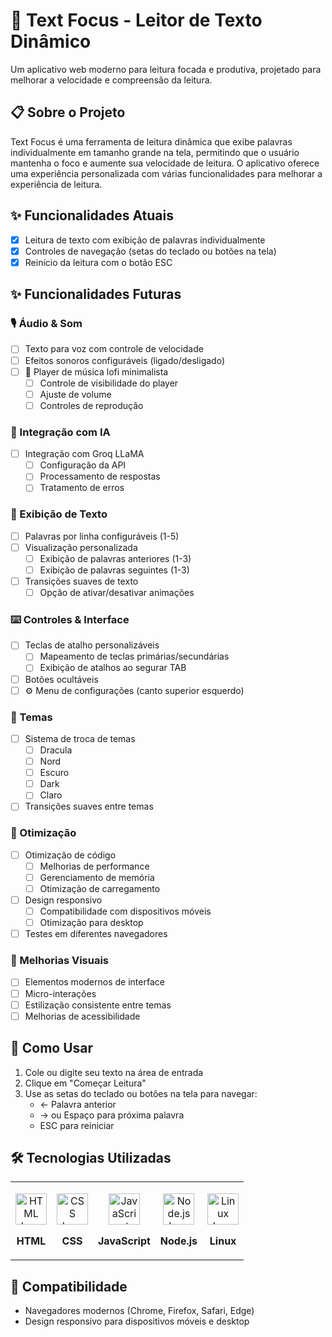 # 🎯 Text Focus - Leitor de Texto Dinâmico

Um aplicativo web moderno para leitura focada e produtiva, projetado para melhorar a velocidade e compreensão da leitura.

## 📋 Sobre o Projeto

Text Focus é uma ferramenta de leitura dinâmica que exibe palavras individualmente em tamanho grande na tela, permitindo que o usuário mantenha o foco e aumente sua velocidade de leitura. O aplicativo oferece uma experiência personalizada com várias funcionalidades para melhorar a experiência de leitura.

## ✨ Funcionalidades Atuais

- [X] Leitura de texto com exibição de palavras individualmente
- [X] Controles de navegação (setas do teclado ou botões na tela)
- [X] Reinício da leitura com o botão ESC

## ✨ Funcionalidades Futuras

### 🎙️ Áudio & Som
- [ ] Texto para voz com controle de velocidade
- [ ] Efeitos sonoros configuráveis (ligado/desligado)
- [ ] 🎵 Player de música lofi minimalista
  - [ ] Controle de visibilidade do player
  - [ ] Ajuste de volume
  - [ ] Controles de reprodução

### 🤖 Integração com IA
- [ ] Integração com Groq LLaMA
  - [ ] Configuração da API
  - [ ] Processamento de respostas
  - [ ] Tratamento de erros

### 📝 Exibição de Texto
- [ ] Palavras por linha configuráveis (1-5)
- [ ] Visualização personalizada
  - [ ] Exibição de palavras anteriores (1-3)
  - [ ] Exibição de palavras seguintes (1-3)
- [ ] Transições suaves de texto
  - [ ] Opção de ativar/desativar animações

### ⌨️ Controles & Interface
- [ ] Teclas de atalho personalizáveis
  - [ ] Mapeamento de teclas primárias/secundárias
  - [ ] Exibição de atalhos ao segurar TAB
- [ ] Botões ocultáveis
- [ ] ⚙️ Menu de configurações (canto superior esquerdo)

### 🎨 Temas
- [ ] Sistema de troca de temas
  - [ ] Dracula
  - [ ] Nord
  - [ ] Escuro
  - [ ] Dark
  - [ ] Claro
- [ ] Transições suaves entre temas

### 🚀 Otimização
- [ ] Otimização de código
  - [ ] Melhorias de performance
  - [ ] Gerenciamento de memória
  - [ ] Otimização de carregamento
- [ ] Design responsivo
  - [ ] Compatibilidade com dispositivos móveis
  - [ ] Otimização para desktop
- [ ] Testes em diferentes navegadores

### 💅 Melhorias Visuais
- [ ] Elementos modernos de interface
- [ ] Micro-interações
- [ ] Estilização consistente entre temas
- [ ] Melhorias de acessibilidade

## 🚀 Como Usar

1. Cole ou digite seu texto na área de entrada
2. Clique em "Começar Leitura"
3. Use as setas do teclado ou botões na tela para navegar:
   - ← Palavra anterior
   - → ou Espaço para próxima palavra
   - ESC para reiniciar

## 🛠️ Tecnologias Utilizadas

<table>

<tr>

<td align="center">

<img src="https://skillicons.dev/icons?i=html" width="50" alt="HTML Icon"><br>

<strong>HTML</strong>

</td>

<td align="center">

<img src="https://skillicons.dev/icons?i=css" width="50" alt="CSS Icon"><br>

<strong>CSS</strong>

</td>

<td align="center">

<img src="https://skillicons.dev/icons?i=js" width="50" alt="JavaScript Icon"><br>

<strong>JavaScript</strong>

</td>

<td align="center">

<img src="https://skillicons.dev/icons?i=nodejs" width="50" alt="Node.js Icon"><br>

<strong>Node.js</strong>

</td>

<td align="center">

<img src="https://skillicons.dev/icons?i=linux" width="50" alt="Linux Icon"><br>

<strong>Linux</strong>

</td>

</tr>

</table>

## 📱 Compatibilidade

- Navegadores modernos (Chrome, Firefox, Safari, Edge)
- Design responsivo para dispositivos móveis e desktop
